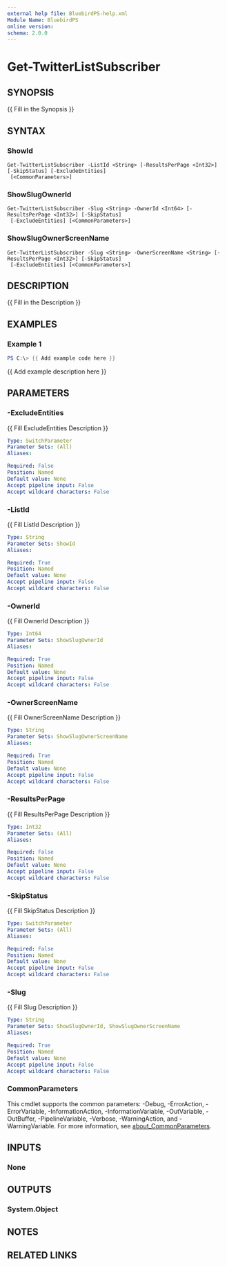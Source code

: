 ```yaml
---
external help file: BluebirdPS-help.xml
Module Name: BluebirdPS
online version:
schema: 2.0.0
---
```


# Get-TwitterListSubscriber

## SYNOPSIS
{{ Fill in the Synopsis }}

## SYNTAX

### ShowId
```
Get-TwitterListSubscriber -ListId <String> [-ResultsPerPage <Int32>] [-SkipStatus] [-ExcludeEntities]
 [<CommonParameters>]
```

### ShowSlugOwnerId
```
Get-TwitterListSubscriber -Slug <String> -OwnerId <Int64> [-ResultsPerPage <Int32>] [-SkipStatus]
 [-ExcludeEntities] [<CommonParameters>]
```

### ShowSlugOwnerScreenName
```
Get-TwitterListSubscriber -Slug <String> -OwnerScreenName <String> [-ResultsPerPage <Int32>] [-SkipStatus]
 [-ExcludeEntities] [<CommonParameters>]
```

## DESCRIPTION
{{ Fill in the Description }}

## EXAMPLES

### Example 1
```powershell
PS C:\> {{ Add example code here }}
```

{{ Add example description here }}

## PARAMETERS

### -ExcludeEntities
{{ Fill ExcludeEntities Description }}

```yaml
Type: SwitchParameter
Parameter Sets: (All)
Aliases:

Required: False
Position: Named
Default value: None
Accept pipeline input: False
Accept wildcard characters: False
```

### -ListId
{{ Fill ListId Description }}

```yaml
Type: String
Parameter Sets: ShowId
Aliases:

Required: True
Position: Named
Default value: None
Accept pipeline input: False
Accept wildcard characters: False
```

### -OwnerId
{{ Fill OwnerId Description }}

```yaml
Type: Int64
Parameter Sets: ShowSlugOwnerId
Aliases:

Required: True
Position: Named
Default value: None
Accept pipeline input: False
Accept wildcard characters: False
```

### -OwnerScreenName
{{ Fill OwnerScreenName Description }}

```yaml
Type: String
Parameter Sets: ShowSlugOwnerScreenName
Aliases:

Required: True
Position: Named
Default value: None
Accept pipeline input: False
Accept wildcard characters: False
```

### -ResultsPerPage
{{ Fill ResultsPerPage Description }}

```yaml
Type: Int32
Parameter Sets: (All)
Aliases:

Required: False
Position: Named
Default value: None
Accept pipeline input: False
Accept wildcard characters: False
```

### -SkipStatus
{{ Fill SkipStatus Description }}

```yaml
Type: SwitchParameter
Parameter Sets: (All)
Aliases:

Required: False
Position: Named
Default value: None
Accept pipeline input: False
Accept wildcard characters: False
```

### -Slug
{{ Fill Slug Description }}

```yaml
Type: String
Parameter Sets: ShowSlugOwnerId, ShowSlugOwnerScreenName
Aliases:

Required: True
Position: Named
Default value: None
Accept pipeline input: False
Accept wildcard characters: False
```

### CommonParameters
This cmdlet supports the common parameters: -Debug, -ErrorAction, -ErrorVariable, -InformationAction, -InformationVariable, -OutVariable, -OutBuffer, -PipelineVariable, -Verbose, -WarningAction, and -WarningVariable. For more information, see [about_CommonParameters](http://go.microsoft.com/fwlink/?LinkID=113216).

## INPUTS

### None

## OUTPUTS

### System.Object
## NOTES

## RELATED LINKS
